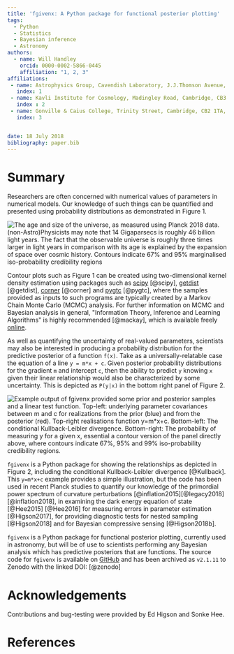 ```yaml
---
title: 'fgivenx: A Python package for functional posterior plotting'
tags:
  - Python
  - Statistics
  - Bayesian inference
  - Astronomy
authors:
  - name: Will Handley
    orcid: 0000-0002-5866-0445
    affiliation: "1, 2, 3"
affiliations:
 - name: Astrophysics Group, Cavendish Laboratory, J.J.Thomson Avenue, Cambridge, CB3 0HE, UK
   index: 1
 - name: Kavli Institute for Cosmology, Madingley Road, Cambridge, CB3 0HA, UK
   index : 2
 - name: Gonville & Caius College, Trinity Street, Cambridge, CB2 1TA, UK
   index: 3


date: 18 July 2018
bibliography: paper.bib
---
```


# Summary

Researchers are often concerned with numerical values of parameters in
numerical models. Our knowledge of such things can be quantified and presented
using probability distributions as demonstrated in Figure 1.

![The age and size of the universe, as measured using Planck 2018 data.
(non-Astro)Physicists may note that 14 Gigaparsecs is roughly 46 billion light
years. The fact that the observable universe is roughly three times larger in
light years in comparison with its age is explained by the expansion of space
over cosmic history. Contours indicate 67% and 95% marginalised iso-probability
credibility regions](planck.png) 

Contour plots such as Figure 1 can be created using two-dimensional kernel
density estimation using packages such as
[scipy](https://docs.scipy.org/doc/scipy/reference/generated/scipy.stats.gaussian_kde.html)
[@scipy], [getdist](http://getdist.readthedocs.io/en/latest/intro.html)
[@getdist], [corner](https://corner.readthedocs.io/en/latest/) [@corner] and
[pygtc](https://pygtc.readthedocs.io/en/latest/) [@pygtc], where the samples
provided as inputs to such programs are typically created by a
Markov Chain Monte Carlo (MCMC) analysis. For further information on MCMC and
Bayesian analysis in general, "Information Theory, Inference and Learning
Algorithms" is highly recommended [@mackay], which is available freely
[online](http://www.inference.org.uk/itprnn/book.html).

As well as quantifying the uncertainty of real-valued parameters, scientists
may also be interested in producing a probability distribution for the
predictive posterior of a function ``f(x)``. Take as a universally-relatable
case the equation of a  line ``y = m*x + c``. Given posterior probability
distributions for the gradient ``m`` and intercept ``c``, then the ability to
predict ``y`` knowing ``x`` given their linear relationship would also be
characterized by some uncertainty. This is depicted as ``P(y|x)`` in the bottom
right panel of Figure 2.

![Example output of fgivenx provided some prior and posterior samples and a
linear test function.
Top-left: underlying parameter covariances between ``m`` and ``c`` for
realizations from the prior (blue) and from the posterior (red). 
Top-right realisations function ``y=m*x+c``. 
Bottom-left: The conditional Kullback-Leibler divergence. 
Bottom-right: The probability of measuring y for a given x, essential a contour
version of the panel directly above, where contours indicate 67%, 95% and 99% iso-probability credibility regions.
](figure.png) 

``fgivenx`` is a Python package for showing the relationships as depicted in
Figure 2, including the conditional Kullback-Leibler divergence [@Kullback].
This ``y=m*x+c`` example provides a simple illustration, but the code has been
used in recent Planck studies to quantify our knowledge of the primordial power
spectrum of curvature perturbations
[@inflation2015][@legacy2018][@inflation2018], in examining the dark energy
equation of state [@Hee2015] [@Hee2016] for measuring errors in parameter
estimation [@Higson2017], for providing diagnostic tests for nested sampling
[@Higson2018] and for Bayesian compressive sensing [@Higson2018b].

``fgivenx`` is a Python package for functional posterior plotting, currently
used in astronomy, but will be of use to scientists performing any Bayesian
analysis which has predictive posteriors that are functions. The source code
for ``fgivenx`` is available on
[GitHub](https://github.com/williamjameshandley/fgivenx) and has been archived
as ``v2.1.11`` to Zenodo with the linked DOI: [@zenodo] 

# Acknowledgements

Contributions and bug-testing were provided by Ed Higson and Sonke Hee.

# References
